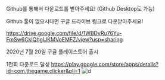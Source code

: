 Github를 통해서 다운로드를 받아주세요! (Github Desktop도 가능)

Github 툴이 없으시다면 구글 드라이브 링크로 다운받아주세요!

https://drive.google.com/file/d/1WBDvRu76Yu-FmSw6CklQhgIJKMVoEMFZ/view?usp=sharing


2020년 7월 20일 구글 플레이스토어 출시

1천회 다운로드 달성 https://play.google.com/store/apps/details?id=com.thegame.clicker&pli=1
![d](https://github.com/thegameboy5078/Project_Bungmat_Build/assets/86096091/ec51ca0b-d14f-45bd-9164-4ab7b934be16)
